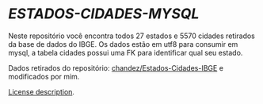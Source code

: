 *ESTADOS-CIDADES-MYSQL*
===================

Neste repositório você encontra todos 27 estados e 5570 cidades retirados da base de dados do IBGE.
Os dados estão em utf8 para consumir em mysql, a tabela cidades possui uma FK para identificar qual seu estado.

Dados retirados do repositório: [chandez/Estados-Cidades-IBGE](https://github.com/chandez/Estados-Cidades-IBGE) e modificados por mim.

[License description](LICENSE.md).
